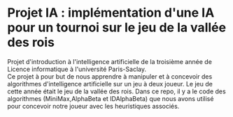 # Projet IA : implémentation d'une IA pour un tournoi sur le jeu de la vallée des rois
Projet d'introduction à l'intelligence artificielle de la troisième année de Licence informatique à l'université Paris-Saclay.\
Ce projet à pour but de nous apprendre à manipuler et à concevoir des algorithmes d'intelligence artificielle sur un jeu à deux joueur. Le jeu de cette année était 
le jeu de la vallée des rois.
Dans ce repo, il y a le code des algorithmes (MiniMax,AlphaBeta et IDAlphaBeta) que nous avons utilisé pour concevoir notre joueur avec les heuristiques associés.
